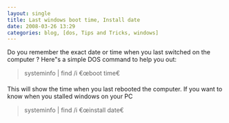 ```yaml
---
layout: single
title: Last windows boot time, Install date
date: 2008-03-26 13:29
categories: blog, [dos, Tips and Tricks, windows]
---
```

Do you remember the exact date or time when you last switched on the computer ?
Here&quot;s a simple DOS command to help you out:
<blockquote>systeminfo | find /i €œboot time€</blockquote>
This will show the time when you last rebooted the computer.
If you want to know when you stalled windows on your PC
<blockquote>systeminfo | find /i €œinstall date€</blockquote>
